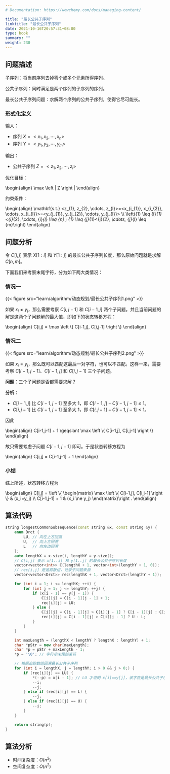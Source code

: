 ```yaml
---
# Documentation: https://wowchemy.com/docs/managing-content/

title: "最长公共子序列"
linktitle: "最长公共子序列"
date: 2021-10-16T20:57:31+08:00
type: book
summary: ""
weight: 230
---
```


<!--more-->

## 问题描述

子序列：将当前序列去掉零个或多个元素所得序列。

公共子序列：同时满足是两个序列的子序列的序列。

最长公共子序列问题：求解两个序列的公共子序列，使得它尽可能长。

### 形式化定义

输入：

- 序列 $X = <x_1, x_2, \cdots, x_n>$
- 序列 $Y = <y_1, y_2, \cdots, y_m>$

输出：

- 公共子序列 $Z = <z_1, z_2, \cdots, z_l>$

优化目标：

\begin{align}
\max \left | Z \right |
\end{align}

约束条件：

\begin{align}
\mathbf{s.t.} <z_{1}, z_{2}, \cdots, z_{l}>=<x_{i_{1}}, x_{i_{2}}, \cdots, x_{i_{l}}>=<y_{j_{1}}, y_{j_{2}}, \cdots, y_{j_{l}}> \\\\
\left({1} \leq {i}_{1}<{i}_{2}, \cdots, {i}_{l} \leq {n} ; {1} \leq {j}_{1}<{j}_{2}, \cdots, {j}_{l} \leq {m}\right)
\end{align}

## 问题分析

令 $C[i,j]$ 表示 $X[1:i]$ 和 $Y[1:j]$ 的最长公共子序列长度，那么原始问题就是求解 $C[n,m]$。

下面我们来考察末尾字符，分为如下两大类情况：

### 情况一

{{< figure src="learn/algorithm/动态规划/最长公共子序列1.png" >}}

如果 $x_i \ne y_j$，那么需要考察 $C[i,j-1]$ 和 $C[i-1,j]$ 两个子问题。并且当前问题的解是这两个子问题解的最大值，即如下的状态转移方程：

\begin{align}
C[i,j] = \max \left \\{ C[i-1,j], C[i,j-1] \right \\}
\end{align}

### 情况二

{{< figure src="learn/algorithm/动态规划/最长公共子序列2.png" >}}

如果 $x_i = y_j$，那么既可以匹配这最后一对字符，也可以不匹配。这样一来，需要考察 $C[i-1,j-1]$、$C[i-1,j]$ 和 $C[i,j-1]$ 三个子问题。

**问题**：三个子问题是否都需要求解？

**分析**：

- $C[i-1,j]$ 比 $C[i-1,j-1]$ 至多大 $1$，即 $C[i-1,j] - C[i-1,j-1] \leqslant 1$。
- $C[i,j-1]$ 比 $C[i-1,j-1]$ 至多大 $1$，即 $C[i,j-1] - C[i-1,j-1] \leqslant 1$。

因此

\begin{align}
C[i-1,j-1] + 1 \geqslant \max \left \\{ C[i-1,j], C[i,j-1] \right \\}
\end{align}

故只需要考虑子问题 $C[i-1,j-1]$ 即可。于是状态转移方程为

\begin{align}
C[i,j] = C[i-1,j-1] + 1
\end{align}

### 小结

综上所述，状态转移方程为

\begin{align}
C[i,j] = \left \\{ \begin{matrix}
    \max \left \\{ C[i-1,j], C[i,j-1] \right \\} & (x_i=y_j) \\\\
    C[i-1,j-1] + 1 & (x_i \ne y_j)
\end{matrix}\right .
\end{align}

## 算法代码

```cpp
string longestCommonSubsequence(const string &x, const string &y) {
    enum Drct {
        LU, // 向左上方回溯
        U,  // 向上方回溯
        L   // 向左边回溯
    };
    auto lengthX = x.size(), lengthY = y.size();
    // C[i,j] 表示 x[1..i] 和 y[1..j] 的最长公共子序列长度
    vector<vector<int>> C(lengthX + 1, vector<int>(lengthY + 1, 0));
    // rec[i,j] 是追踪数组，记录子问题来源
    vector<vector<Drct>> rec(lengthX + 1, vector<Drct>(lengthY + 1));

    for (int i = 1; i <= lengthX; ++i) {
        for (int j = 1; j <= lengthY; ++j) {
            if (x[i - 1] == y[j - 1]) {
                C[i][j] = C[i - 1][j - 1] + 1;
                rec[i][j] = LU;
            } else {
                C[i][j] = C[i - 1][j] > C[i][j - 1] ? C[i - 1][j] : C[i][j - 1];
                rec[i][j] = C[i - 1][j] > C[i][j - 1] ? U : L;
            }
        }
    }

    int maxLength = (lengthX < lengthY ? lengthX : lengthY) + 1;
    char *pStr = new char[maxLength];
    char *p = pStr + maxLength - 1;
    *p = '\0'; // 字符串末尾结束符

    // 根据追踪数组回溯最长公共子序列
    for (int i = lengthX, j = lengthY; i > 0 && j > 0;) {
        if (rec[i][j] == LU) {
            *(--p) = x[i - 1]; // LU 才说明 x[i]==y[j]，该字符是最长公共子序列的一部分
            --i;
            --j;
        } else if (rec[i][j] == L) {
            --j;
        } else if (rec[i][j] == U) {
            --i;
        }
    }

    return string(p);
}
```

## 算法分析

- 时间复杂度：$O(n^2)$
- 空间复杂度：$O(n^2)$